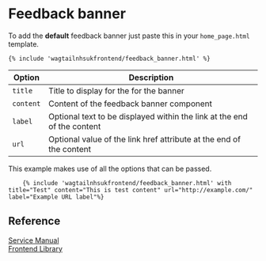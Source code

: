 

# Feedback banner

To add the **default** feedback banner just paste this in your `home_page.html` template.
```django
{% include 'wagtailnhsukfrontend/feedback_banner.html' %}
```

| Option | Description |
| ------ | ----------- |
| `title` | Title to display for the for the banner
| `content` |  Content of the feedback banner component
| `label` |  Optional text to be displayed within the link at the end of the content
| `url` |  Optional value of the link href attribute at the end of the content

This example makes use of all the options that can be passed.
```django
    {% include 'wagtailnhsukfrontend/feedback_banner.html' with  title="Test" content="This is test content" url="http://example.com/" label="Example URL label"%}
```

## Reference

[Service Manual](https://beta.nhs.uk/service-manual/styles-components-patterns/feedback-banner)  
[Frontend Library](https://github.com/nhsuk/nhsuk-frontend/tree/master/packages/components/feedback-banner)

